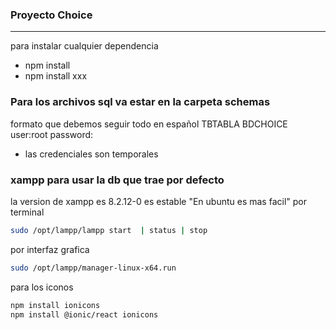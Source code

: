 ### Proyecto Choice
***
para instalar cualquier dependencia

* npm install
* npm install xxx

### Para los archivos sql va estar en la carpeta schemas
formato que debemos seguir todo en español
TBTABLA
BDCHOICE
user:root
password:

* las credenciales son temporales

### xampp para usar la db que trae por defecto
la version de xampp es 8.2.12-0 es estable "En ubuntu es mas facil"
por terminal

```bash
sudo /opt/lampp/lampp start  | status | stop
```

por interfaz grafica


 ```bash
 sudo /opt/lampp/manager-linux-x64.run
 ```
 para los iconos
 ```bash
 npm install ionicons
 npm install @ionic/react ionicons